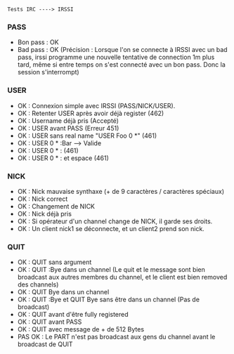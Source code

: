     Tests IRC ----> IRSSI

### PASS

- Bon pass : OK
- Bad pass : OK (Précision : Lorsque l'on se connecte à IRSSI avec un bad pass, irssi programme une nouvelle tentative de connection 1m plus tard, même si entre temps on s'est connecté avec un bon pass. Donc la session s'interrompt)

### USER

- OK : Connexion simple avec IRSSI (PASS/NICK/USER).
- OK : Retenter USER après avoir déjà register (462)
- OK : Username déjà pris (Accepté)
- OK : USER avant PASS (Erreur 451)
- OK : USER sans real name "USER Foo 0 *" (461)
- OK : USER 0 * :Bar --> Valide
- OK : USER 0 * : (461)
- OK : USER 0 * : et espace (461)

### NICK 

- OK : Nick mauvaise synthaxe (+ de 9 caractères / caractères spéciaux)
- OK : Nick correct
- OK : Changement de NICK
- OK : Nick déjà pris
- OK : Si opérateur d'un channel change de NICK, il garde ses droits.
- OK : Un client nick1 se déconnecte, et un client2 prend son nick.

### QUIT 

- OK : QUIT sans argument
- OK : QUIT :Bye dans un channel (Le quit et le message sont bien broadcast aux autres membres du channel, et le client est bien removed des channels)
- OK : QUIT Bye dans un channel
- OK : QUIT :Bye et QUIT Bye sans être dans un channel (Pas de broadcast)
- OK : QUIT avant d'être fully registered
- OK : QUIT avant PASS
- OK : QUIT avec message de + de 512 Bytes
- PAS OK : Le PART n'est pas broadcast aux gens du channel avant le broadcast de QUIT
